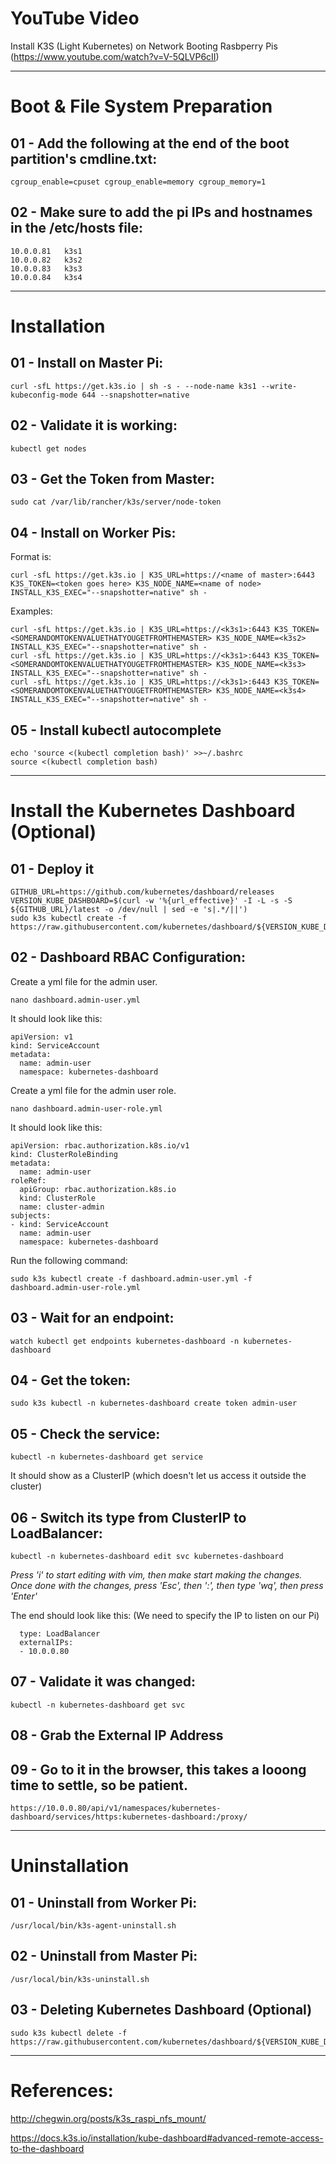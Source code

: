 # YouTube Video

Install K3S (Light Kubernetes) on Network Booting Rasbperry Pis (https://www.youtube.com/watch?v=V-5QLVP6cII)

-----------------------------------------------------------------------------------------------------------------

# Boot & File System Preparation

## 01 - Add the following at the end of the boot partition's cmdline.txt:

```
cgroup_enable=cpuset cgroup_enable=memory cgroup_memory=1
```

## 02 - Make sure to add the pi IPs and hostnames in the **/etc/hosts** file:
```
10.0.0.81	k3s1
10.0.0.82	k3s2
10.0.0.83	k3s3
10.0.0.84	k3s4
```

-----------------------------------------------------------------------------------------------------------------

# Installation

## 01 - Install on Master Pi:

```
curl -sfL https://get.k3s.io | sh -s - --node-name k3s1 --write-kubeconfig-mode 644 --snapshotter=native
```

## 02 - Validate it is working:

```
kubectl get nodes
```

## 03 - Get the Token from Master:

```
sudo cat /var/lib/rancher/k3s/server/node-token
```

## 04 - Install on Worker Pis:

Format is:

```
curl -sfL https://get.k3s.io | K3S_URL=https://<name of master>:6443 K3S_TOKEN=<token goes here> K3S_NODE_NAME=<name of node> INSTALL_K3S_EXEC="--snapshotter=native" sh -
```
  
Examples:
```
curl -sfL https://get.k3s.io | K3S_URL=https://<k3s1>:6443 K3S_TOKEN=<SOMERANDOMTOKENVALUETHATYOUGETFROMTHEMASTER> K3S_NODE_NAME=<k3s2> INSTALL_K3S_EXEC="--snapshotter=native" sh -
curl -sfL https://get.k3s.io | K3S_URL=https://<k3s1>:6443 K3S_TOKEN=<SOMERANDOMTOKENVALUETHATYOUGETFROMTHEMASTER> K3S_NODE_NAME=<k3s3> INSTALL_K3S_EXEC="--snapshotter=native" sh -
curl -sfL https://get.k3s.io | K3S_URL=https://<k3s1>:6443 K3S_TOKEN=<SOMERANDOMTOKENVALUETHATYOUGETFROMTHEMASTER> K3S_NODE_NAME=<k3s4> INSTALL_K3S_EXEC="--snapshotter=native" sh -
```

## 05 - Install kubectl autocomplete

```
echo 'source <(kubectl completion bash)' >>~/.bashrc
source <(kubectl completion bash)
```

-----------------------------------------------------------------------------------------------------------------

# Install the Kubernetes Dashboard (Optional)

## 01 - Deploy it

```
GITHUB_URL=https://github.com/kubernetes/dashboard/releases
VERSION_KUBE_DASHBOARD=$(curl -w '%{url_effective}' -I -L -s -S ${GITHUB_URL}/latest -o /dev/null | sed -e 's|.*/||')
sudo k3s kubectl create -f https://raw.githubusercontent.com/kubernetes/dashboard/${VERSION_KUBE_DASHBOARD}/aio/deploy/recommended.yaml
```

## 02 - Dashboard RBAC Configuration:

Create a yml file for the admin user.
```
nano dashboard.admin-user.yml
```

It should look like this:

```
apiVersion: v1
kind: ServiceAccount
metadata:
  name: admin-user
  namespace: kubernetes-dashboard
```

Create a yml file for the admin user role.
```
nano dashboard.admin-user-role.yml
```

It should look like this:

```
apiVersion: rbac.authorization.k8s.io/v1
kind: ClusterRoleBinding
metadata:
  name: admin-user
roleRef:
  apiGroup: rbac.authorization.k8s.io
  kind: ClusterRole
  name: cluster-admin
subjects:
- kind: ServiceAccount
  name: admin-user
  namespace: kubernetes-dashboard
```

Run the following command:

```
sudo k3s kubectl create -f dashboard.admin-user.yml -f dashboard.admin-user-role.yml
```

## 03 - Wait for an endpoint:

```
watch kubectl get endpoints kubernetes-dashboard -n kubernetes-dashboard
```

## 04 - Get the token:

```
sudo k3s kubectl -n kubernetes-dashboard create token admin-user
```

## 05 - Check the service:

```
kubectl -n kubernetes-dashboard get service
```

It should show as a ClusterIP (which doesn't let us access it outside the cluster)

## 06 - Switch its type from ClusterIP to LoadBalancer:

```
kubectl -n kubernetes-dashboard edit svc kubernetes-dashboard
```

*Press 'i' to start editing with vim, then make start making the changes.*
*Once done with the changes, press 'Esc', then ':', then type 'wq', then press 'Enter'*

The end should look like this: (We need to specify the IP to listen on our Pi)

```
  type: LoadBalancer
  externalIPs:
  - 10.0.0.80
```

## 07 - Validate it was changed:

```
kubectl -n kubernetes-dashboard get svc
```

## 08 - Grab the External IP Address

## 09 - Go to it in the browser, this takes a looong time to settle, so be patient.

```
https://10.0.0.80/api/v1/namespaces/kubernetes-dashboard/services/https:kubernetes-dashboard:/proxy/
```
-----------------------------------------------------------------------------------------------------------------

# Uninstallation

## 01 - Uninstall from Worker Pi:

```
/usr/local/bin/k3s-agent-uninstall.sh
```

## 02 - Uninstall from Master Pi:

```
/usr/local/bin/k3s-uninstall.sh
```

## 03 - Deleting Kubernetes Dashboard (Optional)

```
sudo k3s kubectl delete -f https://raw.githubusercontent.com/kubernetes/dashboard/${VERSION_KUBE_DASHBOARD}/aio/deploy/recommended.yaml
```

---

# References:
  
http://chegwin.org/posts/k3s_raspi_nfs_mount/

https://docs.k3s.io/installation/kube-dashboard#advanced-remote-access-to-the-dashboard
